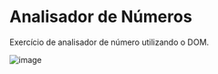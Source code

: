 # Analisador de Números
 Exercício de analisador de número utilizando o DOM.

![image](https://user-images.githubusercontent.com/104373811/222464442-8f0f5043-76ba-4c56-a7f4-2f51f6321a10.png)
